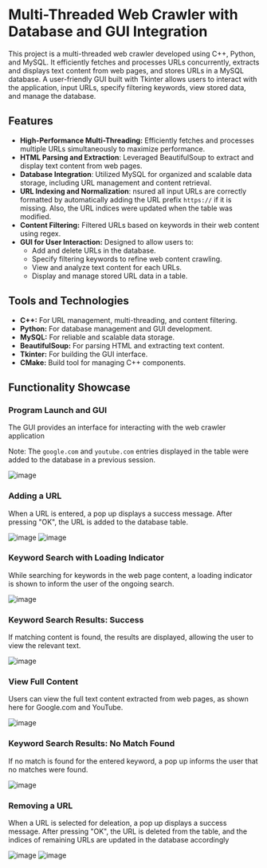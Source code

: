 # Multi-Threaded Web Crawler with Database and GUI Integration  

This project is a multi-threaded web crawler developed using C++, Python, and MySQL. It efficiently fetches and processes URLs concurrently, extracts and displays text content from web pages, and stores URLs in a MySQL database. A user-friendly GUI built with Tkinter allows users to interact with the application, input URLs, specify filtering keywords, view stored data, and manage the database.


## **Features**  

- **High-Performance Multi-Threading:** Efficiently fetches and processes multiple URLs simultaneously to maximize performance.
- **HTML Parsing and Extraction**: Leveraged BeautifulSoup to extract and display text content from web pages.
- **Database Integration**: Utilized MySQL for organized and scalable data storage, including URL management and content retrieval.
- **URL Indexing and Normalization**: nsured all input URLs are correctly formatted by automatically adding the URL prefix `https://` if it is missing. Also, the URL indices were updated when the table was modified.
- **Content Filtering:** Filtered URLs based on keywords in their web content using regex.  
- **GUI for User Interaction:** Designed to allow users to:
  - Add and delete URLs in the database.
  - Specify filtering keywords to refine web content crawling.
  - View and analyze text content for each URLs. 
  - Display and manage stored URL data in a table.

## **Tools and Technologies**  

- **C++:** For URL management, multi-threading, and content filtering.  
- **Python:** For database management and GUI development.  
- **MySQL:** For reliable and scalable data storage.  
- **BeautifulSoup:** For parsing HTML and extracting text content.
- **Tkinter:** For building the GUI interface.  
- **CMake:** Build tool for managing C++ components.

## Functionality Showcase
### Program Launch and GUI
The GUI provides an interface for interacting with the web crawler application 

Note: The `google.com` and `youtube.com` entries displayed in the table were added to the database in a previous session.

![image](https://github.com/user-attachments/assets/9467b6e9-d6a8-4868-b2c9-f8fd26b3eee3)

### Adding a URL
When a URL is entered, a pop up displays a success message. After pressing "OK", the URL is added to the database table.

![image](https://github.com/user-attachments/assets/ea47c5e8-815d-4355-8b4c-360b6f45017b)
![image](https://github.com/user-attachments/assets/76c8ca1e-e847-4637-8824-9dc5b10495f3)
### Keyword Search with Loading Indicator
While searching for keywords in the web page content, a loading indicator is shown to inform the user of the ongoing search.

![image](https://github.com/user-attachments/assets/911ab31a-26a0-44fa-aa63-214f2297ea1f)
### Keyword Search Results: Success
If matching content is found, the results are displayed, allowing the user to view the relevant text.

![image](https://github.com/user-attachments/assets/e015525e-7264-452d-93d0-cef1fce90a76)
### View Full Content
Users can view the full text content extracted from web pages, as shown here for Google.com and YouTube.

![image](https://github.com/user-attachments/assets/18a7b254-7d61-4547-ac52-05e0a7bc55f0)
### Keyword Search Results: No Match Found
If no match is found for the entered keyword, a pop up informs the user that no matches were found.

![image](https://github.com/user-attachments/assets/850b6343-262b-41a5-9e7f-2f504b21a615)
### Removing a URL
When a URL is selected for deleation, a pop up displays a success message. After pressing "OK", the URL is deleted from the table, and the indices of remaining URLs are updated in the database accordingly

![image](https://github.com/user-attachments/assets/236082bc-f982-4e8c-b27f-f49278130b6f)
![image](https://github.com/user-attachments/assets/45fc982d-7915-4386-bc71-9dc7bf630b20)

